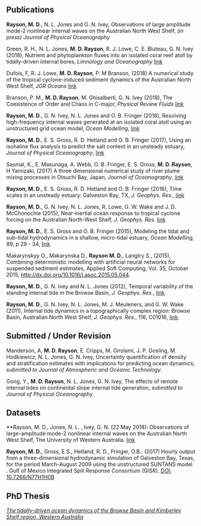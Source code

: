 ## Publications


**Rayson, M. D.**, N. L. Jones and G. N. Ivey, Observations of large amplitude mode-2 nonlinear internal waves on the Australian North West Shelf, *(in press) Journal of Physical Oceanography* 

Green, R. H.,  N. L. Jones, **M. D. Rayson**, R. J. Lowe, C. E. Bluteau, G. N. Ivey (2018), Nutrient and phytoplankton fluxes into an isolated coral reef atoll by tidally-driven internal bores, *Limnology and Oceanography* [link](https://doi.org/10.1002/lno.11051)

Dufois, F, R. J. Lowe, **M. D. Rayson**, P. M Branson, (2018) A numerical study of the tropical cyclone-induced sediment dynamics of the Australian North West Shelf, *JGR Oceans* [link](https://doi.org/10.1029/2018JC013939)

Branson, P. M., **M. D. Rayson**, M. Ghisalberti, G. N. Ivey (2018), The Coexistence of Order and Chaos in C-major, *Physical Review Fluids* [link](https://doi.org/10.1103/APS.DFD.2017.GFM.V0053)

**Rayson, M. D.**, G. N. Ivey, N. L. Jones and O. B. Fringer (2018), Resolving high-frequency internal waves generated at an isolated coral atoll using an unstructured grid ocean model, *Ocean Modelling*, [link](https://doi.org/10.1016/j.ocemod.2017.12.007)

**Rayson, M. D.**, E. S. Gross, R. D. Hetland and O. B. Fringer (2017), Using an isohaline flux analysis to predict the salt content in an unsteady estuary, *Journal of Physical Oceanography*, [link](https://doi.org/10.1175/JPO-D-16-0134.1)

Sasmal, K., E. Masunaga, A. Webb, O. B. Fringer, E. S. Gross, **M. D. Rayson**, H Yamizaki, (2017) A three dimensional numerical study of river plume mixing processes in Otsuchi Bay, Japan, *Journal of Oceanography*, [link](https://doi.org/10.1007/s10872-017-0446-9)

**Rayson, M. D.**, E. S. Gross, R. D. Hetland and O. B. Fringer (2016), Time scales in an unsteady estuary: Galveston Bay, TX, *J. Geophys. Res.*, [link](http://onlinelibrary.wiley.com/doi/10.1002/2015JC011181/full)

**Rayson, M. D.**, G. N. Ivey, N. L. Jones, R. Lowe, G. W. Wake and J. D. McChonochie (2015), Near-inertial ocean response to tropical cyclone forcing on the Australian North-West Shelf, *J. Geophys. Res.* [link](http://onlinelibrary.wiley.com/doi/10.1002/2015JC010868/full)

**Rayson, M. D.**, E. S. Gross and O. B. Fringer (2015), Modeling the tidal and sub-tidal hydrodynamics in a shallow, micro-tidal estuary, *Ocean Modelling*, 89, p 29 - 34, [link](http://www.sciencedirect.com/science/article/pii/S1463500315000207)

Makarynskyy O., Makarynska D., **Rayson M. D.**, Langtry S., (2015), Combining deterministic modelling with artificial neural networks for suspended sediment estimates, Applied Soft Computing, Vol. 35, October 2015, http://dx.doi.org/10.1016/j.asoc.2015.05.044.

**Rayson, M. D.**, G. N. Ivey and N. L. Jones (2012), Temporal variability of the standing internal tide in the Browse Basin, *J. Geophys. Res.*, [link](http://onlinelibrary.wiley.com/doi/10.1029/2011JC007523/abstract).

**Rayson, M. D.**, G. N. Ivey, N. L. Jones, M. J. Meuleners, and G. W. Wake (2011), Internal tide dynamics in a topographically complex region: Browse Basin, Australian North West Shelf, *J. Geophys. Res.*, 116, C01016, [link](http://onlinelibrary.wiley.com/doi/10.1029/2009JC005881/abstract). 

## Submitted / Under Revision

Manderson, A, **M. D. Rayson**, E. Cripps, M. Girolami, J. P. Gosling, M. Hodkiewicz, N. L. Jones, G. N. Ivey, Uncertainty quantification of density and stratification estimates with implications for predicting ocean dynamics, *submitted to Journal of Atmospheric and Oceanic Technology*.

Gong, Y., **M. D. Rayson**, N. L. Jones, G. N. Ivey, The effects of remote internal tides on continental slope internal tide generation, *submitted to Journal of Physical Oceanography*


## Datasets

**Rayson, M. D., Jones, N. L. , Ivey, G. N. (22 May 2018): Observations of large-amplitude mode-2 nonlinear internal waves on the Australian North West Shelf, The University of Western Australia. [link](https://doi.org/10.4225/23/5afbf8fc55ed1)

**Rayson, M. D.**, Gross, E.S., Hetland, R. D., Fringer, O.B.. (2017) Hourly output from a three-dimensional hydrodynamic simulation of Galveston Bay, Texas, for the period March-August 2009 using the unstructured SUNTANS model . Gulf of Mexico Integrated Spill Response Consortium (GISR). [DOI: 10.7266/N77H1H0B](https://data.gulfresearchinitiative.org/data/R1.x137.000:0017)

## PhD Thesis
 	
[*The tidally-driven ocean dynamics of the Browse Basin and Kimberley Shelf region, Western Australia*](http://research-repository.uwa.edu.au/files/3244647/Rayson_Matthew_D_2011.pdf)



